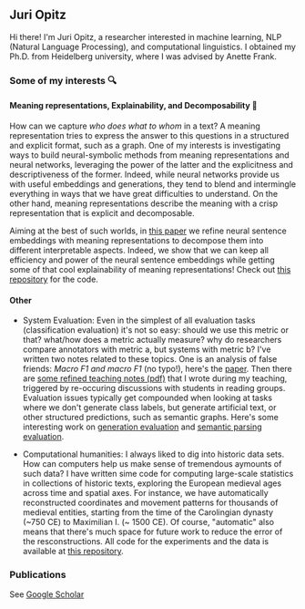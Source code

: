 ## Juri Opitz

Hi there! I'm Juri Opitz, a researcher interested in machine learning, NLP (Natural Language Processing), and computational linguistics. I obtained my Ph.D. from Heidelberg university, where I was advised by Anette Frank.

### Some of my interests 🔍

#### Meaning representations, Explainability, and Decomposability 🧐

How can we capture *who does what to whom* in a text? A meaning representation tries to express the answer to this questions in a structured and explicit format, such as a graph. One of my interests is investigating ways to build neural-symbolic methods from meaning representations and neural networks, leveraging the power of the latter and the explicitness and descriptiveness of the former. Indeed, while neural networks provide us with useful embeddings and generations, they tend to blend and intermingle everything in ways that we have great difficulties to understand. On the other hand, meaning representations describe the meaning with a crisp representation that is explicit and decomposable.

Aiming at the best of such worlds, in [this paper](https://arxiv.org/abs/2206.07023) we refine neural sentence embeddings with meaning representations to decompose them into different interpretable aspects. Indeed, we show that we can keep all efficiency and power of the neural sentence embeddings while getting some of that cool explainability of meaning representations! Check out [this repository](https://github.com/flipz357/S3BERT) for the code.

#### Other

- System Evaluation: Even in the simplest of all evaluation tasks (classification evaluation) it's not so easy: should we use this metric or that? what/how does a metric actually measure? why do researchers compare annotators with metric a, but systems with metric b? I've written two notes related to these topics. One is an analysis of false friends: *Macro F1 and macro F1* (no typo!), here's the [paper](https://arxiv.org/abs/1911.03347). Then there are [some refined teaching notes (pdf)](https://github.com/flipz357/flipz357.github.io/raw/main/assets/pdf/metric_overview.pdf) that I wrote during my teaching, triggered by re-occuring discussions with students in reading groups. Evaluation issues typically get compounded when looking at tasks where we don't generate class labels, but generate artificial text, or other structured predictions, such as semantic graphs. Here's some interesting work on [generation evaluation](https://arxiv.org/abs/2305.16819) and [semantic parsing evaluation](https://arxiv.org/abs/2305.06993).

- Computational humanities: I always liked to dig into historic data sets. How can computers help us make sense of tremendous aymounts of such data? I have written sime code for computing large-scale statistics in collections of historic texts, exploring the European medieval ages across time and spatial axes. For instance, we have automatically reconstructed coordinates and movement patterns for thousands of medieval entities, starting from the time of the Carolingian dynasty (~750 CE) to Maximilian I. (~ 1500 CE). Of course, "automatic" also means that there's much space for future work to reduce the error of the resconstructions. All code for the experiments and the data is available at [this repository](https://github.com/flipz357/regesta-imperii-to-semgis).

### Publications

See [Google Scholar](https://scholar.google.de/citations?user=DzxugZIAAAAJ&hl=de)

